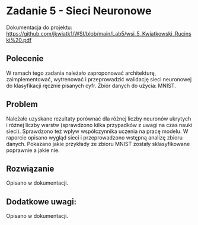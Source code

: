 # Zadanie 5 - Sieci Neuronowe

Dokumentacja do projektu: https://github.com/jkwiatk1/WSI/blob/main/Lab5/wsi_5_Kwiatkowski_Rucinski%20.pdf

## Polecenie

W ramach tego zadania należało zaproponować architekturę, zaimplementować, wytrenować i przeprowadzić walidację sieci neuronowej do klasyfikacji ręcznie pisanych cyfr. Zbiór danych do użycia: MNIST.


## Problem
Należało uzyskane rezultaty porównać dla różnej liczby neuronów ukrytych i różnej liczby warstw (sprawdzono kilka przypadków z uwagi na czas nauki sieci). Sprawdzono też wpływ współczynnika uczenia na pracę modelu. W raporcie opisano wygląd sieci i przeprowadzono wstępną analizę zbioru danych. Pokazano jakie przykłady ze zbioru MNIST zostały sklasyfikowane poprawnie a jakie nie.


## Rozwiązanie
Opisano w dokumentacji.

## Dodatkowe uwagi:  
Opisano w dokumentacji.


